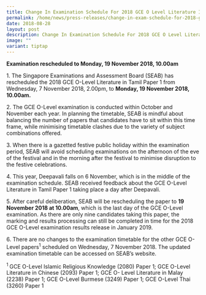```yaml
---
title: Change In Examination Schedule For 2018 GCE O Level Literature In Tamil Paper 1
permalink: /home/news/press-releases/change-in-exam-schedule-for-2018-gce-o-level-literature-in-tamil-paper-1/
date: 2018-08-28
layout: post
description: Change In Examination Schedule For 2018 GCE O Level Literature In Tamil Paper 1
image: ""
variant: tiptap
---
```

<p><strong>Examination rescheduled to Monday, 19 November 2018, 10.00am</strong>
</p>
<p>1. The Singapore Examinations and Assessment Board (SEAB) has rescheduled
the 2018 GCE O-Level Literature in Tamil Paper 1 from Wednesday, 7 November
2018, 2.00pm, to <strong>Monday, 19 November 2018, 10.00am.</strong>
</p>
<p>2. The GCE O-Level examination is conducted within October and November
each year. In planning the timetable, SEAB is mindful about balancing the
number of papers that candidates have to sit within this time frame, while
minimising timetable clashes due to the variety of subject combinations
offered.</p>
<p>3. When there is a gazetted festive public holiday within the examination
period, SEAB will avoid scheduling examinations on the afternoon of the
eve of the festival and in the morning after the festival to minimise disruption
to the festive celebrations.</p>
<p>4. This year, Deepavali falls on 6 November, which is in the middle of
the examination schedule. SEAB received feedback about the GCE O-Level
Literature in Tamil Paper 1 taking place a day after Deepavali.</p>
<p>5. After careful deliberation, SEAB will be rescheduling the paper to <strong>19 November 2018 at 10.00am</strong>,
which is the last day of the GCE O-Level examination. As there are only
nine candidates taking this paper, the marking and results processing can
still be completed in time for the 2018 GCE O-Level examination results
release in January 2019.</p>
<p>6. There are no changes to the examination timetable for the other GCE
O-Level papers<sup>1</sup> scheduled on Wednesday, 7 November 2018. The
updated examination timetable can be accessed on SEAB’s website.</p>
<p><sup>1 </sup>GCE O-Level Islamic Religious Knowledge (2080) Paper 1; GCE
O-Level Literature in Chinese (2093) Paper 1; GCE O- Level Literature in
Malay (2238) Paper 1; GCE O-Level Burmese (3249) Paper 1; GCE O-Level Thai
(3260) Paper 1</p>
<p></p>